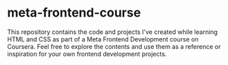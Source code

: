 # meta-frontend-course
This repository contains the code and projects I've created while learning HTML and CSS as part of a Meta Frontend Development course on Coursera. Feel free to explore the contents and use them as a reference or inspiration for your own frontend development projects.
